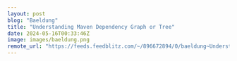 ```yaml
---
layout: post
blog: "Baeldung"
title: "Understanding Maven Dependency Graph or Tree"
date: 2024-05-16T00:33:46Z
image: images/baeldung.png
remote_url: "https://feeds.feedblitz.com/~/896672894/0/baeldung~Understanding-Maven-Dependency-Graph-or-Tree"
---
```

